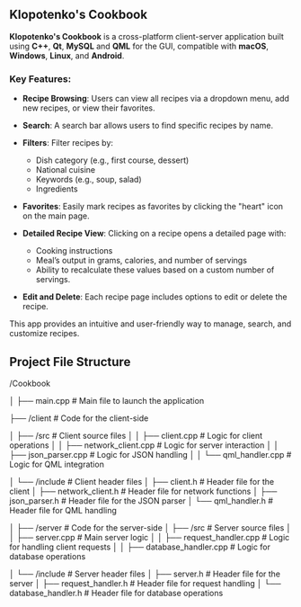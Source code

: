 ## Klopotenko's Cookbook

**Klopotenko's Cookbook** is a cross-platform client-server application built using **C++**, **Qt**, **MySQL** and **QML** for the GUI, compatible with **macOS**, **Windows**, **Linux**, and **Android**.

### Key Features:

- **Recipe Browsing**: Users can view all recipes via a dropdown menu, add new recipes, or view their favorites.

- **Search**: A search bar allows users to find specific recipes by name.

- **Filters**: Filter recipes by:
  - Dish category (e.g., first course, dessert)
  - National cuisine
  - Keywords (e.g., soup, salad)
  - Ingredients

- **Favorites**: Easily mark recipes as favorites by clicking the "heart" icon on the main page.

- **Detailed Recipe View**: Clicking on a recipe opens a detailed page with:
  - Cooking instructions
  - Meal’s output in grams, calories, and number of servings
  - Ability to recalculate these values based on a custom number of servings.

- **Edit and Delete**: Each recipe page includes options to edit or delete the recipe.

This app provides an intuitive and user-friendly way to manage, search, and customize recipes.

## Project File Structure

/Cookbook

│   ├── main.cpp                  # Main file to launch the application

├── /client                       # Code for the client-side

│   ├── /src                      # Client source files
│   │   ├── client.cpp            # Logic for client operations
│   │   ├── network_client.cpp     # Logic for server interaction
│   │   ├── json_parser.cpp       # Logic for JSON handling
│   │   └── qml_handler.cpp       # Logic for QML integration

│   └── /include                  # Client header files
│       ├── client.h              # Header file for the client
│       ├── network_client.h       # Header file for network functions
│       ├── json_parser.h         # Header file for the JSON parser
│       └── qml_handler.h         # Header file for QML handling

│
├── /server                       # Code for the server-side
│   ├── /src                      # Server source files
│   │   ├── server.cpp            # Main server logic
│   │   ├── request_handler.cpp    # Logic for handling client requests
│   │   ├── database_handler.cpp    # Logic for database operations

│   └── /include                  # Server header files
│       ├── server.h              # Header file for the server
│       ├── request_handler.h      # Header file for request handling
│       └── database_handler.h      # Header file for database operations

